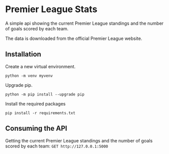 # Premier League Stats

A simple api showing the current Premier League standings and the number of goals scored by each team.

The data is downloaded from the official Premier League website.


## Installation

Create a new virtual environment.
```
python -m venv myvenv
```
Upgrade pip.
```
python -m pip install --upgrade pip
```
Install the required packages
```
pip install -r requirements.txt
```

## Consuming the API

Getting the current Premier League standings and the number of goals scored by each team:
`GET http://127.0.0.1:5000`
